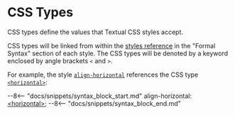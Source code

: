 # CSS Types

CSS types define the values that Textual CSS styles accept.

CSS types will be linked from within the [styles reference](../styles/index.md) in the "Formal Syntax" section of each style.
The CSS types will be denoted by a keyword enclosed by angle brackets `<` and `>`.

For example, the style [`align-horizontal`](../styles/align.md) references the CSS type [`<horizontal>`](./horizontal.md):

--8<-- "docs/snippets/syntax_block_start.md"
align-horizontal: <a href="./horizontal.md">&lt;horizontal&gt;</a>;
--8<-- "docs/snippets/syntax_block_end.md"
